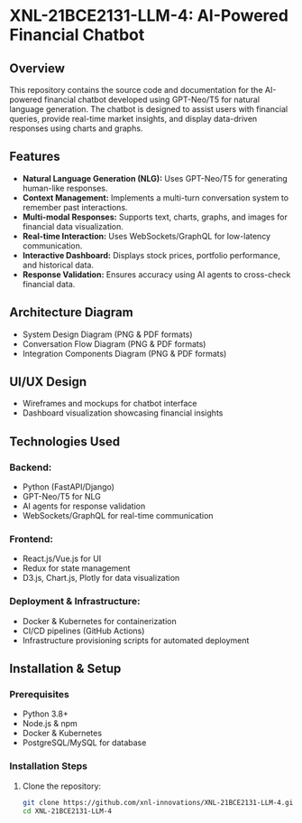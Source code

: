 # XNL-21BCE2131-LLM-4: AI-Powered Financial Chatbot

## Overview
This repository contains the source code and documentation for the AI-powered financial chatbot developed using GPT-Neo/T5 for natural language generation. The chatbot is designed to assist users with financial queries, provide real-time market insights, and display data-driven responses using charts and graphs.

## Features
- **Natural Language Generation (NLG):** Uses GPT-Neo/T5 for generating human-like responses.
- **Context Management:** Implements a multi-turn conversation system to remember past interactions.
- **Multi-modal Responses:** Supports text, charts, graphs, and images for financial data visualization.
- **Real-time Interaction:** Uses WebSockets/GraphQL for low-latency communication.
- **Interactive Dashboard:** Displays stock prices, portfolio performance, and historical data.
- **Response Validation:** Ensures accuracy using AI agents to cross-check financial data.

## Architecture Diagram
- System Design Diagram (PNG & PDF formats)
- Conversation Flow Diagram (PNG & PDF formats)
- Integration Components Diagram (PNG & PDF formats)

## UI/UX Design
- Wireframes and mockups for chatbot interface
- Dashboard visualization showcasing financial insights

## Technologies Used
### Backend:
- Python (FastAPI/Django)
- GPT-Neo/T5 for NLG
- AI agents for response validation
- WebSockets/GraphQL for real-time communication

### Frontend:
- React.js/Vue.js for UI
- Redux for state management
- D3.js, Chart.js, Plotly for data visualization

### Deployment & Infrastructure:
- Docker & Kubernetes for containerization
- CI/CD pipelines (GitHub Actions)
- Infrastructure provisioning scripts for automated deployment

## Installation & Setup
### Prerequisites
- Python 3.8+
- Node.js & npm
- Docker & Kubernetes
- PostgreSQL/MySQL for database

### Installation Steps
1. Clone the repository:
   ```bash
   git clone https://github.com/xnl-innovations/XNL-21BCE2131-LLM-4.git
   cd XNL-21BCE2131-LLM-4
